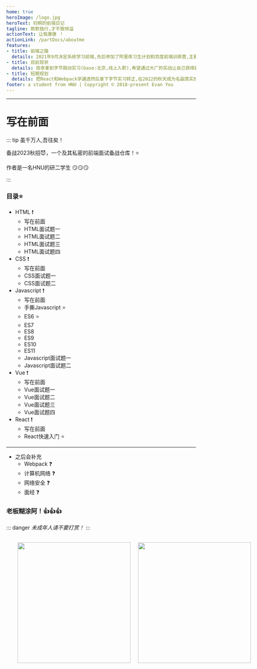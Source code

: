 ```yaml
---
home: true
heroImage: /logo.jpg
heroText: 钧桐的前端日记
tagline: 款款独行,才不致倾溢
actionText: 让我康康 ！
actionLink: /partDocs/aboutme
features:
- title: 前端之路
  details: 2021年9月决定系统学习前端,先后参加了阿里练习生计划和百度前端训练营,主要用Vue2,Vue3,现在也在学React
- title: 目前现状
  details: 侥幸拿到字节跳动实习(base:北京,线上入职),希望通过大厂的实战让自己获得新的成长,更快速的成长
- title: 短期规划
  details: 把React和Webpack学通透然后拿下字节实习转正,在2022的秋天成为名副其实的offer收割机.
footer: a student from HNU | Copyright © 2018-present Evan You
---
```

***

# 写在前面
::: tip 虽千万人,吾往矣！


备战2023秋招:smiling_imp:，一个及其私密的前端面试备战仓库！:star:

作者是一名HNU的研二学生 :smirk::smirk::smirk:

:::

<!-- 正值青春年华，不巧碰上22年互联网寒冬:interrobang:,找实习太难了:disappointed_relieved::disappointed_relieved::disappointed_relieved:！

但是，换个角度，静下心来夯实基础也是不错的 :yum:

所以做了这个面试题汇总的网页，分享给大家！:heart_eyes:

希望大家都能上岸！！！:star::star::star:

也非常欢迎大家来仓库提PR！:star::star::star: -->
### 目录:star:
- HTML :exclamation:
  - 写在前面
  - HTML面试题一 
  - HTML面试题二 
  - HTML面试题三 
  - HTML面试题四 
- CSS :exclamation:
  - 写在前面
  - CSS面试题一 
  - CSS面试题二 
- Javascript :exclamation:
  - 写在前面
  - 手撕Javascript :star:
  - ES6 :star:  
  - ES7 
  - ES8 
  - ES9 
  - ES10 
  - ES11 
  - Javascript面试题一 
  - Javascript面试题二 
- Vue :exclamation:
  - 写在前面
  - Vue面试题一 
  - Vue面试题二 
  - Vue面试题三
  - Vue面试题四
- React :exclamation:
  - 写在前面
  - React快速入门 :star:
***
- 之后会补充
  - Webpack :question:
  - 计算机网络 :question:
  - 网络安全 :question:
  - 面经 :question:


### 老板糊涂阿！:+1::+1::+1:
::: danger
*未成年人请不要打赏！*
:::


<div style="margin:20px;display:flex;justify-content:space-around;">
  <img src='/Hundred-refining-into-Immortals/weixin.jpg' style="width:300px;height:320px;margin:10px;">
  <img src='/Hundred-refining-into-Immortals/zhifubao.jpg' style="width:300px;height:320px;margin:10px;">
</div>